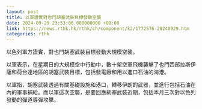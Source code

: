```yaml
---
layout: post
title: 以軍證實對也門胡塞武裝目標發動空襲
date: 2024-09-29 23:53:06.000000000 +08:00
link: https://news.rthk.hk/rthk/ch/component/k2/1772576-20240929.htm
categories: rthk
---
```


以色列軍方證實，對也門胡塞武裝目標發動大規模空襲。

以軍表示，在星期日的大規模空中行動中，數十架空軍飛機襲擊了也門西部拉斯伊薩和荷台達地區的胡塞武裝目標，包括發電廠和用以進口石油的海港。

以軍指，胡塞武裝透過有關基礎設施和港口，轉移伊朗的武器，並進行包括石油在內的軍事補給。而以軍這次空襲，是要回應胡塞武裝近期，包括本月三次對以色列發動的彈道導彈攻擊。
